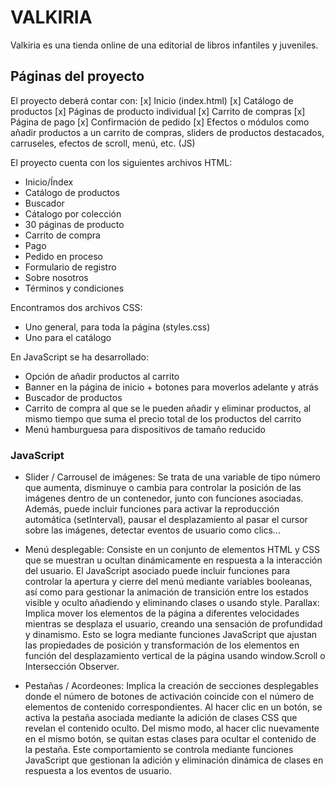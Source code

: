 # VALKIRIA

Valkiria es una tienda online de una editorial de libros infantiles y juveniles.


## Páginas del proyecto

El proyecto deberá contar con:
[x] Inicio (index.html)
[x] Catálogo de productos
[x] Páginas de producto individual
[x] Carrito de compras
[x] Página de pago
[x] Confirmación de pedido
[x] Efectos o módulos como añadir productos a un carrito de compras, sliders de productos destacados, carruseles, efectos de scroll, menú, etc. (JS)

El proyecto cuenta con los siguientes archivos HTML:
- Inicio/Índex
- Catálogo de productos
- Buscador
- Cátalogo por colección
- 30 páginas de producto
- Carrito de compra
- Pago
- Pedido en proceso
- Formulario de registro
- Sobre nosotros
- Términos y condiciones

Encontramos dos archivos CSS:
- Uno general, para toda la página (styles.css)
- Uno para el catálogo

En JavaScript se ha desarrollado:
- Opción de añadir productos al carrito
- Banner en la página de inicio + botones para moverlos adelante y atrás
- Buscador de productos
- Carrito de compra al que se le pueden añadir y eliminar productos, al mismo tiempo que suma el precio total de los productos del carrito
- Menú hamburguesa para dispositivos de tamaño reducido

### JavaScript

- Slider / Carrousel de imágenes: Se trata de una variable de tipo número que aumenta, disminuye o cambia para controlar la posición de las imágenes dentro de un contenedor, junto con funciones asociadas. Además, puede incluir funciones para activar la reproducción automática (setInterval), pausar el desplazamiento al pasar el cursor sobre las imágenes, detectar eventos de usuario como clics...

- Menú desplegable: Consiste en un conjunto de elementos HTML y CSS que se muestran u ocultan dinámicamente en respuesta a la interacción del usuario. El JavaScript asociado puede incluir funciones para controlar la apertura y cierre del menú mediante variables booleanas, así como para gestionar la animación de transición entre los estados visible y oculto añadiendo y eliminando clases o usando style. Parallax: Implica mover los elementos de la página a diferentes velocidades mientras se desplaza el usuario, creando una sensación de profundidad y dinamismo. Esto se logra mediante funciones JavaScript que ajustan las propiedades de posición y transformación de los elementos en función del desplazamiento vertical de la página usando window.Scroll o Intersección Observer.

- Pestañas / Acordeones: Implica la creación de secciones desplegables donde el número de botones de activación coincide con el número de elementos de contenido correspondientes. Al hacer clic en un botón, se activa la pestaña asociada mediante la adición de clases CSS que revelan el contenido oculto. Del mismo modo, al hacer clic nuevamente en el mismo botón, se quitan estas clases para ocultar el contenido de la pestaña. Este comportamiento se controla mediante funciones JavaScript que gestionan la adición y eliminación dinámica de clases en respuesta a los eventos de usuario.